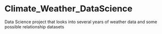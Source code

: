 # Climate_Weather_DataScience
Data Science project that looks into several years of weather data and some possible relationship datasets

